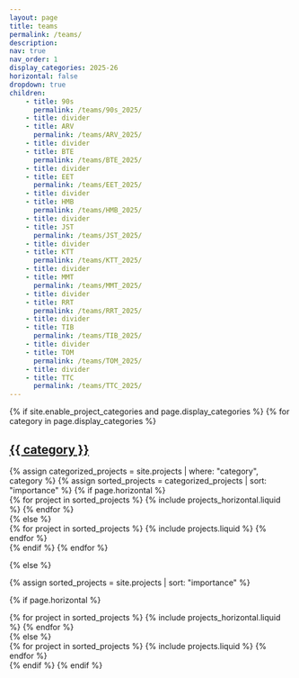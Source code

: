 ```yaml
---
layout: page
title: teams
permalink: /teams/
description:
nav: true
nav_order: 1
display_categories: 2025-26
horizontal: false
dropdown: true
children:
    - title: 90s
      permalink: /teams/90s_2025/
    - title: divider
    - title: ARV
      permalink: /teams/ARV_2025/
    - title: divider
    - title: BTE
      permalink: /teams/BTE_2025/
    - title: divider
    - title: EET
      permalink: /teams/EET_2025/
    - title: divider
    - title: HMB
      permalink: /teams/HMB_2025/
    - title: divider
    - title: JST
      permalink: /teams/JST_2025/
    - title: divider
    - title: KTT
      permalink: /teams/KTT_2025/
    - title: divider
    - title: MMT
      permalink: /teams/MMT_2025/
    - title: divider
    - title: RRT
      permalink: /teams/RRT_2025/
    - title: divider
    - title: TIB
      permalink: /teams/TIB_2025/
    - title: divider
    - title: TOM
      permalink: /teams/TOM_2025/
    - title: divider
    - title: TTC
      permalink: /teams/TTC_2025/
---
```


<!-- pages/teams.md -->
<div class="projects">
{% if site.enable_project_categories and page.display_categories %}
  <!-- Display categorized projects -->
  {% for category in page.display_categories %}
  <a id="{{ category }}" href=".#{{ category }}">
    <h2 class="category">{{ category }}</h2>
  </a>
  {% assign categorized_projects = site.projects | where: "category", category %}
  {% assign sorted_projects = categorized_projects | sort: "importance" %}
  <!-- Generate cards for each project -->
  {% if page.horizontal %}
  <div class="container">
    <div class="row row-cols-1 row-cols-md-2">
    {% for project in sorted_projects %}
      {% include projects_horizontal.liquid %}
    {% endfor %}
    </div>
  </div>
  {% else %}
  <div class="row row-cols-1 row-cols-md-3">
    {% for project in sorted_projects %}
      {% include projects.liquid %}
    {% endfor %}
    </div>
  </div>
  {% endif %}
  {% endfor %}

{% else %}

  <!-- Display projects without categories -->
  {% assign sorted_projects = site.projects | sort: "importance" %}
  <!-- Generate cards for each project -->
  {% if page.horizontal %}
  <div class="container">
    <div class="row row-cols-1 row-cols-md-2">
    {% for project in sorted_projects %}
      {% include projects_horizontal.liquid %}
    {% endfor %}
    </div>
  </div>
  {% else %}
  <div class="row row-cols-1 row-cols-md-3">
    {% for project in sorted_projects %}
      {% include projects.liquid %}
    {% endfor %}
    </div>
  </div>
  {% endif %}
{% endif %}
